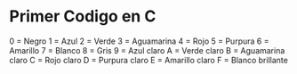# Primer Codigo en C
 0 = Negro 
1 = Azul 
2 = Verde 
3 = Aguamarina 
4 = Rojo 
5 = Purpura 
6 = Amarillo 
7 = Blanco 
8 = Gris 
9 = Azul claro 
A = Verde claro 
B = Aguamarina claro
C = Rojo claro
D = Purpura claro
E = Amarillo claro
F = Blanco brillante

